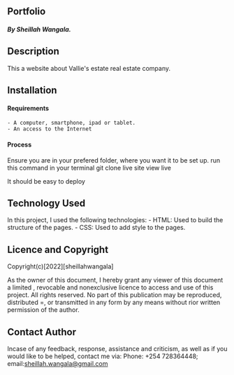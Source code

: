 ## Portfolio
##### By Sheillah Wangala.



## Description
This a website about Vallie's estate real estate company.

## Installation 
#### Requirements
    - A computer, smartphone, ipad or tablet.
    - An access to the Internet
#### Process
Ensure you are in your prefered folder, where you want it to be set up. run this command in your terminal git clone live site view live

It should be easy to deploy

## Technology Used
In this project, I used the following technologies:
    - HTML: Used to build the structure of the pages.
    - CSS: Used to add style to the pages.
## Licence and Copyright
Copyright(c)[2022][sheillahwangala]

As the owner of this document, I hereby grant any viewer of this document a limited , revocable and nonexclusive licence to access and use of this project. 
All rights reserved. No part of this publication may be reproduced, distributed =, or transmitted in any form by any means without rior written permission of the author.

## Contact Author
Incase of any feedback, response, assistance and criticism, as well as if you would like to be helped, contact me via: 
Phone: +254 728364448; email:sheillah.wangala@gmail.com
